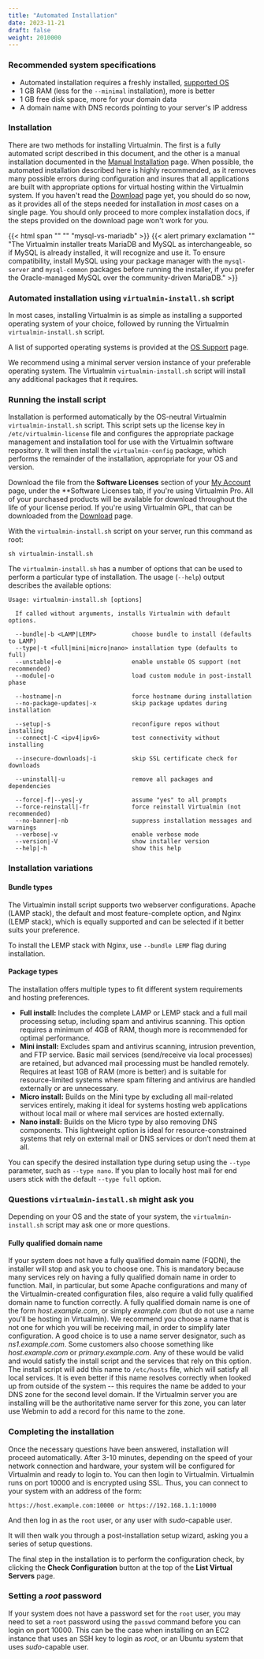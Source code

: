 ```yaml
---
title: "Automated Installation"
date: 2023-11-21
draft: false
weight: 2010000
---
```


### Recommended system specifications
- Automated installation requires a freshly installed, [supported OS](/docs/os-support/)
- 1 GB RAM (less for the `--minimal` installation), more is better
- 1 GB free disk space, more for your domain data
- A domain name with DNS records pointing to your server's IP address

### Installation
There are two methods for installing Virtualmin. The first is a fully automated script described in this document, and the other is a manual installation documented in the [Manual Installation](/docs/installation/manual/) page. When possible, the automated installation described here is highly recommended, as it removes many possible errors during configuration and insures that all applications are built with appropriate options for virtual hosting within the Virtualmin system. If you haven't read the [Download](/download/) page yet, you should do so now, as it provides all of the steps needed for installation in _most_ cases on a single page. You should only proceed to more complex installation docs, if the steps provided on the download page won't work for you.

{{< html span "" "" "mysql-vs-mariadb" >}}
{{< alert primary exclamation "" "The Virtualmin installer treats MariaDB and MySQL as interchangeable, so if MySQL is already installed, it will recognize and use it. To ensure compatibility, install MySQL using your package manager with the `mysql-server` and `mysql-common` packages before running the installer, if you prefer the Oracle-managed MySQL over the community-driven MariaDB." >}}

### Automated installation using `virtualmin-install.sh` script
In most cases, installing Virtualmin is as simple as installing a supported operating system of your choice, followed by running the Virtualmin `virtualmin-install.sh` script.

A list of supported operating systems is provided at the [OS Support](/docs/os-support/) page.

We recommend using a minimal server version instance of your preferable operating system. The Virtualmin `virtualmin-install.sh` script will install any additional packages that it requires.

### Running the install script
Installation is performed automatically by the OS-neutral Virtualmin `virtualmin-install.sh` script. This script sets up the license key in `/etc/virtualmin-license` file and configures the appropriate package management and installation tool for use with the Virtualmin software repository. It will then install the `virtualmin-config` package, which performs the remainder of the installation, appropriate for your OS and version.

Download the file from the **Software Licenses** section of your [My Account](/account/) page, under the **Software Licenses tab, if you're using Virtualmin Pro. All of your purchased products will be available for download throughout the life of your license period. If you're using Virtualmin GPL, that can be downloaded from the [Download](/download/) page.

With the `virtualmin-install.sh` script on your server, run this command as root:

```text
sh virtualmin-install.sh
```

The `virtualmin-install.sh` has a number of options that can be used to perform a particular type of installation. The usage (`--help`) output describes the available options:

```
Usage: virtualmin-install.sh [options]

  If called without arguments, installs Virtualmin with default options.

  --bundle|-b <LAMP|LEMP>          choose bundle to install (defaults to LAMP)
  --type|-t <full|mini|micro|nano> installation type (defaults to full)
  --unstable|-e                    enable unstable OS support (not recommended)
  --module|-o                      load custom module in post-install phase

  --hostname|-n                    force hostname during installation
  --no-package-updates|-x          skip package updates during installation

  --setup|-s                       reconfigure repos without installing
  --connect|-C <ipv4|ipv6>         test connectivity without installing

  --insecure-downloads|-i          skip SSL certificate check for downloads

  --uninstall|-u                   remove all packages and dependencies

  --force|-f|--yes|-y              assume "yes" to all prompts
  --force-reinstall|-fr            force reinstall Virtualmin (not recommended)
  --no-banner|-nb                  suppress installation messages and warnings
  --verbose|-v                     enable verbose mode
  --version|-V                     show installer version
  --help|-h                        show this help
```

### Installation variations

#### Bundle types

The Virtualmin install script supports two webserver configurations. Apache (LAMP stack), the default and most feature-complete option, and Nginx (LEMP stack), which is equally supported and can be selected if it better suits your preference.

To install the LEMP stack with Nginx, use `--bundle LEMP` flag during installation.

#### Package types
The installation offers multiple types to fit different system requirements and hosting preferences.

 - **Full install:** Includes the complete LAMP or LEMP stack and a full mail processing setup, including spam and antivirus scanning. This option requires a minimum of 4GB of RAM, though more is recommended for optimal performance.
 - **Mini install:** Excludes spam and antivirus scanning, intrusion prevention, and FTP service. Basic mail services (send/receive via local processes) are retained, but advanced mail processing must be handled remotely. Requires at least 1GB of RAM (more is better) and is suitable for resource-limited systems where spam filtering and antivirus are handled externally or are unnecessary.
 - **Micro install:** Builds on the Mini type by excluding all mail-related services entirely, making it ideal for systems hosting web applications without local mail or where mail services are hosted externally.
 - **Nano install:** Builds on the Micro type by also removing DNS components. This lightweight option is ideal for resource-constrained systems that rely on external mail or DNS services or don’t need them at all.

You can specify the desired installation type during setup using the `--type` parameter, such as `--type nano`. If you plan to locally host mail for end users stick with the default `--type full` option.

### Questions `virtualmin-install.sh` might ask you
Depending on your OS and the state of your system, the `virtualmin-install.sh` script may ask one or more questions.

#### Fully qualified domain name
If your system does not have a fully qualified domain name (FQDN), the installer will stop and ask you to choose one.  This is mandatory because many services rely on having a fully qualified domain name in order to function. Mail, in particular, but some Apache configurations and many of the Virtualmin-created configuration files, also require a valid fully qualified domain name to function correctly.  A fully qualified domain name is one of the form _host.example.com_, or simply _example.com_ (but do not use a name you'll be hosting in Virtualmin).  We recommend you choose a name that is not one for which you will be receiving mail, in order to simplify later configuration.  A good choice is to use a name server designator, such as _ns1.example.com_.  Some customers also choose something like _host.example.com_ or _primary.example.com_.  Any of these would be valid and would satisfy the install script and the services that rely on this option.  The install script will add this name to `/etc/hosts` file, which will satisfy all local services.  It is even better if this name resolves correctly when looked up from outside of the system -- this requires the name be added to your DNS zone for the second level domain.  If the Virtualmin server you are installing will be the authoritative name server for this zone, you can later use Webmin to add a record for this name to the zone.

### Completing the installation
Once the necessary questions have been answered, installation will proceed automatically.  After 3-10 minutes, depending on the speed of your network connection and hardware, your system will be configured for Virtualmin and ready to login to.  You can then login to Virtualmin.  Virtualmin runs on port 10000 and is encrypted using SSL.  Thus, you can connect to your system with an address of the form:

```text
https://host.example.com:10000 or https://192.168.1.1:10000
```

And then log in as the `root` user, or any user with _sudo_-capable user.

It will then walk you through a post-installation setup wizard, asking you a series of setup questions.

The final step in the installation is to perform the configuration check, by clicking the **Check Configuration** button at the top of the **List Virtual Servers** page.

### Setting a _root_ password
If your system does not have a password set for the `root` user, you may need to set a `root` password using the `passwd` command before you can login on port 10000. This can be the case when installing on an EC2 instance that uses an SSH key to login as _root_, or an Ubuntu system that uses _sudo_-capable user.
